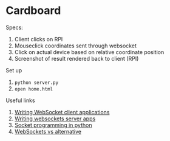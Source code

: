 # Cardboard

Specs: 

1. Client clicks on RPI 
1. Mouseclick coordinates sent through websocket
1. Click on actual device based on relative coordinate position
1. Screenshot of result rendered back to client (RPI)

Set up

1. `python server.py`
1. `open home.html`

Useful links

1. [Writing WebSocket client applications](https://developer.mozilla.org/en-US/docs/Web/API/WebSockets_API/Writing_WebSocket_client_applications)
1. [Writing websockets server apps](https://websockets.readthedocs.io/en/stable/intro.html)
1. [Socket programming in python](https://www.geeksforgeeks.org/socket-programming-python/)
1. [WebSockets vs alternative](https://blog.stanko.io/do-you-really-need-websockets-343aed40aa9b)
